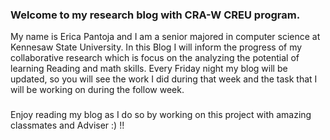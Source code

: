 ### Welcome to my research blog with CRA-W CREU program.
My name is Erica Pantoja and I am a senior majored in computer science at Kennesaw State University. In this Blog I will inform the progress of my collaborative research which is focus on the analyzing the potential of learning Reading and math skills. Every Friday night my blog will be updated, so you will see the work I did during that week and the task that I will be working on during the follow week. 


### 
Enjoy reading my blog as I do so by working on this project with amazing classmates and Adviser :) !!




### 

